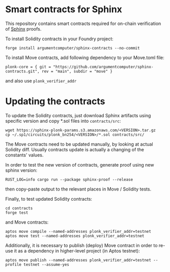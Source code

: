 # Smart contracts for Sphinx

This repository contains smart contracts required for on-chain verification of [Sphinx](https://github.com/lurk-lab/sphinx) proofs.

To install Solidity contracts in your Foundry project:

```
forge install argumentcomputer/sphinx-contracts --no-commit
```

To install Move contracts, add following dependency to your Move.toml file:

```
plonk-core = { git = "https://github.com/argumentcomputer/sphinx-contracts.git", rev = "main", subdir = "move" }
```

and also use `plonk_verifier_addr`

# Updating the contracts

To update the Solidity contracts, just download Sphinx artifacts using specific version and copy *.sol files into `contracts/src`:
```
wget https://sphinx-plonk-params.s3.amazonaws.com/<VERSION>.tar.gz
cp ~/.sp1/circuits/plonk_bn254/<VERSION>/*.sol contracts/src/
```

The Move contracts need to be updated manually, by looking at actual Solidity diff.
Usually contracts update is actually a changing of the constants' values.

In order to test the new version of contracts, generate proof using new sphinx version:

```
RUST_LOG=info cargo run --package sphinx-proof --release
```

then copy-paste output to the relevant places in Move / Solidity tests.

Finally, to test updated Solidity contracts:

```
cd contracts
forge test
```

and Move contracts:

```
aptos move compile --named-addresses plonk_verifier_addr=testnet
aptos move test --named-addresses plonk_verifier_addr=testnet
```

Additionally, it is necessary to publish (deploy) Move contract in order to re-use it as a dependency in higher-level project (in Aptos testnet):

```
aptos move publish --named-addresses plonk_verifier_addr=testnet --profile testnet --assume-yes
```

